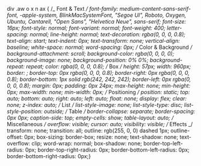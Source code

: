 div .aw o x n ax { /_ Font & Text _/ font-family: medium-content-sans-serif-font, -apple-system, BlinkMacSystemFont, "Segoe UI", Roboto, Oxygen, Ubuntu, Cantarell, "Open Sans", "Helvetica Neue", sans-serif; font-size: 16px; font-style: normal; font-variant: normal; font-weight: 400; letter-spacing: normal; line-height: normal; text-decoration: rgba(0, 0, 0, 0.8); text-align: start; text-indent: 0px; text-transform: none; vertical-align: baseline; white-space: normal; word-spacing: 0px; /_ Color & Background _/ background-attachment: scroll; background-color: rgba(0, 0, 0, 0); background-image: none; background-position: 0% 0%; background-repeat: repeat; color: rgba(0, 0, 0, 0.8); /_ Box _/ height: 57px; width: 960px; border: ; border-top: 0px rgba(0, 0, 0, 0.8); border-right: 0px rgba(0, 0, 0, 0.8); border-bottom: 1px solid rgb(242, 242, 242); border-left: 0px rgba(0, 0, 0, 0.8); margin: 0px; padding: 0px 24px; max-height: none; min-height: 0px; max-width: none; min-width: 0px; /_ Positioning _/ position: static; top: auto; bottom: auto; right: auto; left: auto; float: none; display: flex; clear: none; z-index: auto; /_ List _/ list-style-image: none; list-style-type: disc; list-style-position: outside; /_ Table _/ border-collapse: separate; border-spacing: 0px 0px; caption-side: top; empty-cells: show; table-layout: auto; /_ Miscellaneous _/ overflow: visible; cursor: auto; visibility: visible; /_ Effects _/ transform: none; transition: all; outline: rgb(255, 0, 0) dashed 1px; outline-offset: 0px; box-sizing: border-box; resize: none; text-shadow: none; text-overflow: clip; word-wrap: normal; box-shadow: none; border-top-left-radius: 0px; border-top-right-radius: 0px; border-bottom-left-radius: 0px; border-bottom-right-radius: 0px;}
